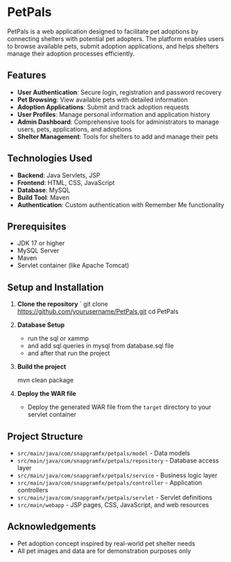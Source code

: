 # PetPals

PetPals is a web application designed to facilitate pet adoptions by connecting shelters with potential pet adopters. The platform enables users to browse available pets, submit adoption applications, and helps shelters manage their adoption processes efficiently.

## Features

- **User Authentication**: Secure login, registration and password recovery
- **Pet Browsing**: View available pets with detailed information
- **Adoption Applications**: Submit and track adoption requests
- **User Profiles**: Manage personal information and application history
- **Admin Dashboard**: Comprehensive tools for administrators to manage users, pets, applications, and adoptions
- **Shelter Management**: Tools for shelters to add and manage their pets

## Technologies Used

- **Backend**: Java Servlets, JSP
- **Frontend**: HTML, CSS, JavaScript
- **Database**: MySQL
- **Build Tool**: Maven
- **Authentication**: Custom authentication with Remember Me functionality

## Prerequisites

- JDK 17 or higher
- MySQL Server
- Maven
- Servlet container (like Apache Tomcat)

## Setup and Installation

1. **Clone the repository**
   `
   git clone https://github.com/yourusername/PetPals.git
   cd PetPals
   

2. **Database Setup**
    - run the sql or xammp
    - and add sql queries in mysql from database.sql file
    - and after that run the project 


3. **Build the project**
   
   mvn clean package


4. **Deploy the WAR file**
   - Deploy the generated WAR file from the `target` directory to your servlet container

## Project Structure

- `src/main/java/com/snapgramfx/petpals/model` - Data models
- `src/main/java/com/snapgramfx/petpals/repository` - Database access layer
- `src/main/java/com/snapgramfx/petpals/service` - Business logic layer
- `src/main/java/com/snapgramfx/petpals/controller` - Application controllers
- `src/main/java/com/snapgramfx/petpals/servlet` - Servlet definitions
- `src/main/webapp` - JSP pages, CSS, JavaScript, and web resources



## Acknowledgements

- Pet adoption concept inspired by real-world pet shelter needs
- All pet images and data are for demonstration purposes only 